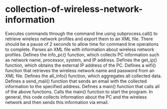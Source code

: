 # collection-of-wireless-network-information

Executes commands through the command line using subprocess.call() to retrieve wireless network profiles and export them to an XML file.
There should be a pause of 2 seconds to allow time for command line operations to complete.
Parses an XML file with information about wireless network profiles.
Defines the info_pc() function, which collects PC information such as network name, processor, system, and IP address.
Defines the get_ip() function, which obtains the external IP address of the PC.
Defines a wifi() function that retrieves the wireless network name and password from an XML file.
Defines the all_info() function, which aggregates all collected data.
Defines a send_mail() function that sends an email with the collected information to the specified address.
Defines a main() function that calls all of the above functions.
Calls the main() function to start the program.
In general, this code collects information about the PC and the wireless network and then sends this information via email.
